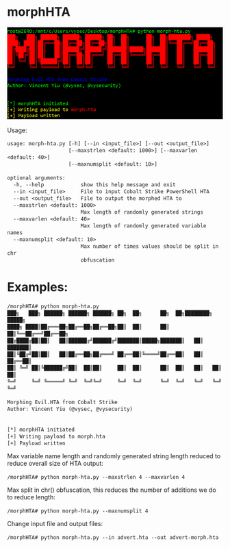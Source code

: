 morphHTA
========

<img src="example.png">

Usage: 
```
usage: morph-hta.py [-h] [--in <input_file>] [--out <output_file>]
                    [--maxstrlen <default: 1000>] [--maxvarlen <default: 40>]
                    [--maxnumsplit <default: 10>]

optional arguments:
  -h, --help            show this help message and exit
  --in <input_file>     File to input Cobalt Strike PowerShell HTA
  --out <output_file>   File to output the morphed HTA to
  --maxstrlen <default: 1000>
                        Max length of randomly generated strings
  --maxvarlen <default: 40>
                        Max length of randomly generated variable names
  --maxnumsplit <default: 10>
                        Max number of times values should be split in chr
                        obfuscation
```

Examples:
=========
```
/morphHTA# python morph-hta.py
﻿███╗   ███╗ ██████╗ ██████╗ ██████╗ ██╗  ██╗      ██╗  ██╗████████╗ █████╗
████╗ ████║██╔═══██╗██╔══██╗██╔══██╗██║  ██║      ██║  ██║╚══██╔══╝██╔══██╗
██╔████╔██║██║   ██║██████╔╝██████╔╝███████║█████╗███████║   ██║   ███████║
██║╚██╔╝██║██║   ██║██╔══██╗██╔═══╝ ██╔══██║╚════╝██╔══██║   ██║   ██╔══██║
██║ ╚═╝ ██║╚██████╔╝██║  ██║██║     ██║  ██║      ██║  ██║   ██║   ██║  ██║
╚═╝     ╚═╝ ╚═════╝ ╚═╝  ╚═╝╚═╝     ╚═╝  ╚═╝      ╚═╝  ╚═╝   ╚═╝   ╚═╝  ╚═╝

Morphing Evil.HTA from Cobalt Strike
Author: Vincent Yiu (@vysec, @vysecurity)


[*] morphHTA initiated
[+] Writing payload to morph.hta
[+] Payload written
```


Max variable name length and randomly generated string length reduced to reduce overall size of HTA output:

`/morphHTA# python morph-hta.py --maxstrlen 4 --maxvarlen 4`


Max split in chr() obfuscation, this reduces the number of additions we do to reduce length:

`/morphHTA# python morph-hta.py --maxnumsplit 4`


Change input file and output files:

`/morphHTA# python morph-hta.py --in advert.hta --out advert-morph.hta`

